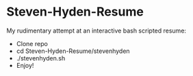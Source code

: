 # Steven-Hyden-Resume  
My rudimentary attempt at an interactive bash scripted resume:
  * Clone repo
  * cd Steven-Hyden-Resume/stevenhyden
  * ./stevenhyden.sh
  * Enjoy!	
